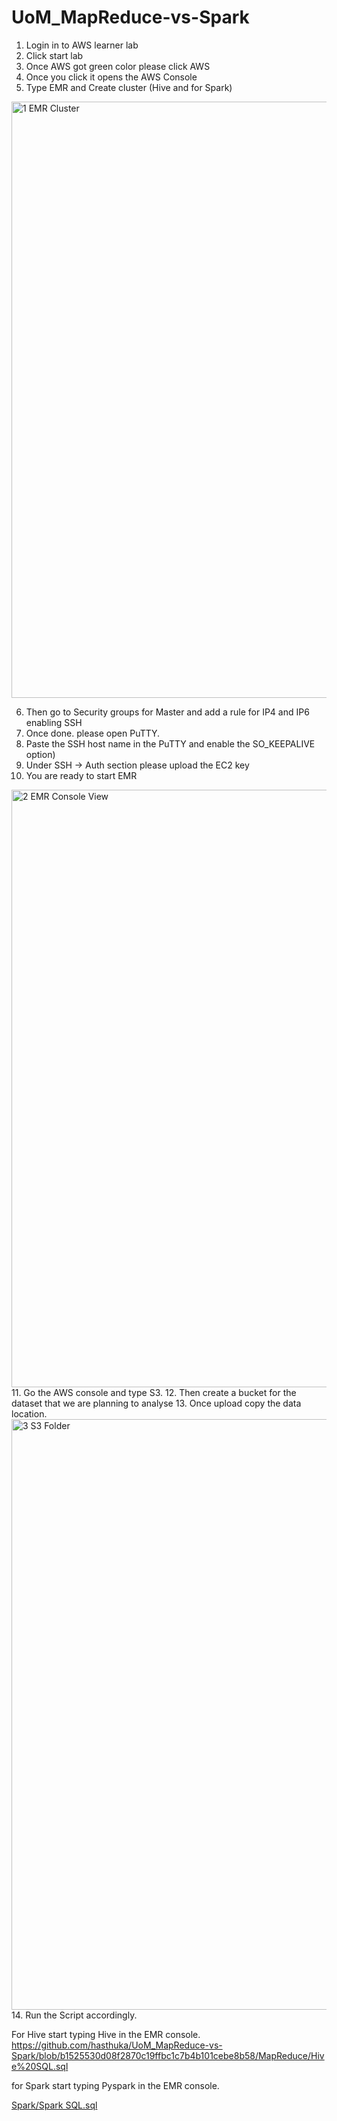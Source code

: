 # UoM_MapReduce-vs-Spark

1. Login in to AWS learner lab
2. Click start lab
3. Once AWS got green color please click AWS
4. Once you click it opens the AWS Console
5. Type EMR and Create cluster (Hive and for Spark)
<img width="954" alt="1  EMR Cluster" src="https://user-images.githubusercontent.com/60679528/222948211-f68e678d-d520-4505-b6bf-411f808db8d0.PNG">

6. Then go to Security groups for Master and add a rule for IP4 and IP6 enabling SSH
7. Once done. please open PuTTY.
8. Paste the SSH host name in the PuTTY and enable the SO_KEEPALIVE option)
9. Under SSH -> Auth section please upload the EC2 key
10. You are ready to start EMR
<img width="956" alt="2  EMR Console View" src="https://user-images.githubusercontent.com/60679528/222948349-06028621-43b8-4042-99c1-98a0daf1b177.PNG">
11. Go the AWS console and type S3. 
12. Then create a bucket for the dataset that we are planning to analyse
13. Once upload copy the data location.
<img width="945" alt="3  S3 Folder" src="https://user-images.githubusercontent.com/60679528/222948409-380549e2-d6d2-485b-b228-1956b51141b0.PNG">
14. Run the Script accordingly. 

For Hive start typing Hive in the EMR console. 
https://github.com/hasthuka/UoM_MapReduce-vs-Spark/blob/b1525530d08f2870c19ffbc1c7b4b101cebe8b58/MapReduce/Hive%20SQL.sql

for Spark start typing Pyspark in the EMR console.

[Spark/Spark SQL.sql](https://github.com/hasthuka/UoM_MapReduce-vs-Spark/blob/e54ea1628504cd63c204fe8332866ee750930c69/Spark/Spark%20SQL.sql)

